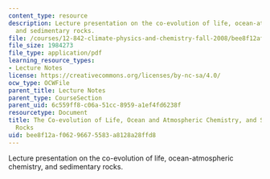 ```yaml
---
content_type: resource
description: Lecture presentation on the co-evolution of life, ocean-atmospheric chemistry,
  and sedimentary rocks.
file: /courses/12-842-climate-physics-and-chemistry-fall-2008/bee8f12af06296675583a8128a28ffd8_part1_lec3.pdf
file_size: 1984273
file_type: application/pdf
learning_resource_types:
- Lecture Notes
license: https://creativecommons.org/licenses/by-nc-sa/4.0/
ocw_type: OCWFile
parent_title: Lecture Notes
parent_type: CourseSection
parent_uid: 6c559ff8-c06a-51cc-8959-a1ef4fd6238f
resourcetype: Document
title: The Co-evolution of Life, Ocean and Atmospheric Chemistry, and Sedimentary
  Rocks
uid: bee8f12a-f062-9667-5583-a8128a28ffd8
---
```

Lecture presentation on the co-evolution of life, ocean-atmospheric chemistry, and sedimentary rocks.